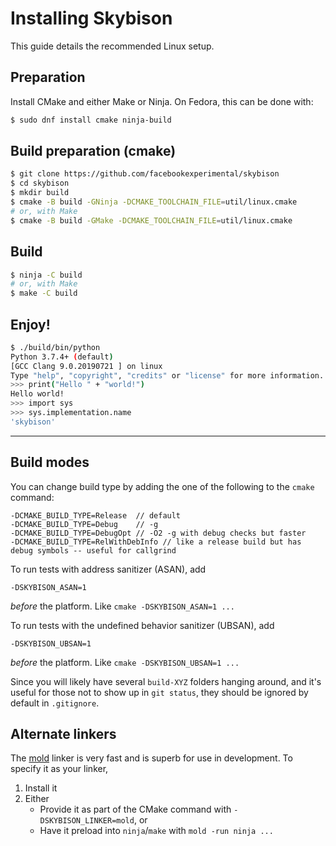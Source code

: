 # Installing Skybison

This guide details the recommended Linux setup.

## Preparation

Install CMake and either Make or Ninja. On Fedora, this can be done with:

```sh
$ sudo dnf install cmake ninja-build
```

## Build preparation (cmake)

```sh
$ git clone https://github.com/facebookexperimental/skybison
$ cd skybison
$ mkdir build
$ cmake -B build -GNinja -DCMAKE_TOOLCHAIN_FILE=util/linux.cmake
# or, with Make
$ cmake -B build -GMake -DCMAKE_TOOLCHAIN_FILE=util/linux.cmake
```

## Build

```sh
$ ninja -C build
# or, with Make
$ make -C build
```

## Enjoy!

```sh
$ ./build/bin/python
Python 3.7.4+ (default)
[GCC Clang 9.0.20190721 ] on linux
Type "help", "copyright", "credits" or "license" for more information.
>>> print("Hello " + "world!")
Hello world!
>>> import sys
>>> sys.implementation.name
'skybison'
```

---

## Build modes

You can change build type by adding the one of the following to the `cmake` command:

```
-DCMAKE_BUILD_TYPE=Release  // default
-DCMAKE_BUILD_TYPE=Debug    // -g
-DCMAKE_BUILD_TYPE=DebugOpt // -O2 -g with debug checks but faster
-DCMAKE_BUILD_TYPE=RelWithDebInfo // like a release build but has debug symbols -- useful for callgrind
```

To run tests with address sanitizer (ASAN), add

```
-DSKYBISON_ASAN=1
```

*before* the platform. Like `cmake -DSKYBISON_ASAN=1 ...`

To run tests with the undefined behavior sanitizer (UBSAN), add

```
-DSKYBISON_UBSAN=1
```

*before* the platform. Like `cmake -DSKYBISON_UBSAN=1 ...`

Since you will likely have several `build-XYZ` folders hanging around, and it's
useful for those not to show up in `git status`, they should be ignored by
default in `.gitignore`.

## Alternate linkers

The [mold](https://github.com/rui314/mold) linker is very fast and is superb
for use in development. To specify it as your linker,

1. Install it
1. Either
   * Provide it as part of the CMake command with `-DSKYBISON_LINKER=mold`, or
   * Have it preload into `ninja`/`make` with `mold -run ninja ...`
